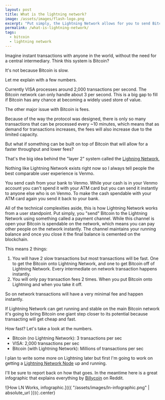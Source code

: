 ```yaml
---
layout: post
title: What is the lightning network?
image: /assets/images/flash-logo.png
excerpt: "Put simply, the Lightning Network allows for you to send Bitcoin payments incredibly fast. How fast? Read on to find out."
permalink: /what-is-lightning-network/
tags:
  - bitcoin
  - lightning network
---
```


Imagine instant transactions with anyone in the world, without the need for a central intermediary. Think this system is Bitcoin?

It's not because Bitcoin is slow.

Let me explain with a few numbers.

Currently VISA processes around 2,000 transactions per second. The Bitcoin network can only handle about 3 per second. This is a big gap to fill if Bitcoin has any chance at becoming a widely used store of value. 

The other major issue with Bitcoin is fees. 

Because of the way the protocol was designed, there is only so many transactions that can be processed every ~10 minutes, which means that as demand for transactions increases, the fees will also increase due to the limited capacity.

But what if something can be built on top of Bitcoin that will allow for a faster throughput and lower fees?

That's the big idea behind the "layer 2" system called the [Lighning Network](https://lightning.network/),

Nothing like Lightning Network exists right now so I always tell people the best comparable user experience is Venmo.

You send cash from your bank to Venmo. While your cash is in your Venmo account you can't spend it with your ATM card but you can send it instantly to anyone else who is on Venmo. To make the cash spendable with your ATM card again you send it back to your bank.

All of the technical complexities aside, this is how Lightning Network works from a user standpoint. Put simply, you "send" Bitcoin to the Lightning Network using something called a payment channel. While this channel is open your Bitcoin is spendable on the network, which means you can pay other people on the network instantly. The channel maintains your running balance and once you close it the final balance is cemented on the blockchain.

This means 2 things:
1. You will have 2 slow transactions but most transactions will be fast. One to get the Bitcoin onto Lightning Network, and one to get Bitcoin off of Lightning Network. Every intermediate on network transaction happens instantly.
2. You will only pay transaction fees 2 times. When you put Bitcoin onto Lightning and when you take it off.

So on network transactions will have a very minimal fee and happen instantly.

If Lightning Network can get running and stable on the main Bitcoin network it's going to bring Bitcoin one giant step closer to its potential because transacting will get cheap and fast.

How fast? Let's take a look at the numbers.

- Bitcoin (no Lightning Network): 3 transactions per sec
- VISA: 2,000 transactions per sec
- Bitcoin (with Lightning Network): Millions of transactions per sec

I plan to write some more on Lightning later but first I'm going to work on getting a [Lightning Network Node](https://github.com/lightningnetwork/lnd) up and running.

I'll be sure to report back on how that goes. In the meantime here is a great infographic that explains everything by [Billycoin](https://www.reddit.com/user/billycoin) on Reddit.

![How LN Works, infographic.]({{ "/assets/images/ln-infographic.png" | absolute_url }}){:.center}


